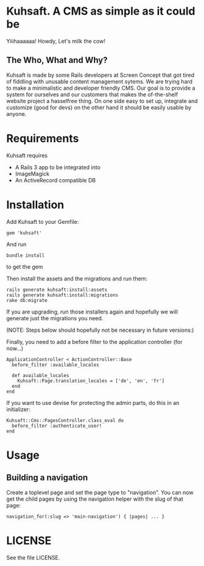 # Kuhsaft. A CMS as simple as it could be

Yiiihaaaaaa! Howdy, Let's milk the cow!

## The Who, What and Why?

Kuhsaft is made by some Rails developers at Screen Concept that got tired of
fiddling with unusable content management sytems. We are trying hard to make a
minimalistic and developer friendly CMS. Our goal is to provide a system for
ourselves and our customers that makes the of-the-shelf website project a
hasselfree thing. On one side easy to set up, integrate and customize (good for
devs) on the other hand it should be easily usable by anyone.

# Requirements

Kuhsaft requires

* A Rails 3 app to be integrated into
* ImageMagick
* An ActiveRecord compatible DB

# Installation

Add Kuhsaft to your Gemfile:

    gem 'kuhsaft'

And run

    bundle install

to get the gem

Then install the assets and the migrations and run them:

    rails generate kuhsaft:install:assets
    rails generate kuhsaft:install:migrations
    rake db:migrate
    
If you are upgrading, run those installers again and hopefully we will generate just the migrations you need.

(NOTE: Steps below should hopefully not be necessary in future versions:)

Finally, you need to add a before filter to the application controller (for now...)

    ApplicationController < ActionController::Base
      before_filter :available_locales

      def available_locales
        Kuhsaft::Page.translation_locales = ['de', 'en', 'fr']
      end
    end

If you want to use devise for protecting the admin parts, do this in an initializer:

    Kuhsaft::Cms::PagesController.class_eval do
      before_filter :authenticate_user!
    end

# Usage

## Building a navigation

Create a toplevel page and set the page type to "navigation". You can now get the child pages by using the navigation helper with the slug of that page: 

    navigation_for(:slug => 'main-navigation') { |pages| ... }

# LICENSE
  
See the file LICENSE.